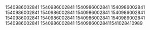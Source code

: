 1540986002841
1540986002841
1540986002841
1540986002841
1540986002841
1540986002841
1540986002841
1540986002841
1540986002841
1540986002841
1540986002841
1540986002841
1540986002841
1540986002841
15409860028411541028410989